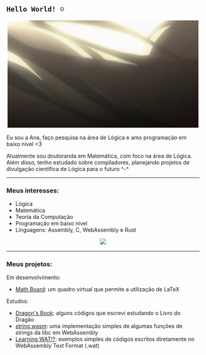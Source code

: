 `Hello World! ☺`
----------------

<div style="text-align:center;">
    <img src="./img/kurisu.gif" />
</div>

Eu sou a Ana, faço pesquisa na área de Lógica e amo programação em baixo nível <3

Atualmente sou doutoranda em Matemática, com foco na área de Lógica. Além disso, tenho estudado sobre compiladores, planejando projetos de divulgação científica de Lógica para o futuro ^-^

---

### **Meus interesses**:

 - Lógica
 - Matemática
 - Teoria da Computação
 - Programação em baixo nível
 - Linguagens: Assembly, C, WebAssembly e Rust

<div align="center"><a href="https://github.com/anachan01h">
    <img src="https://github-readme-stats.vercel.app/api/top-langs/?username=anachan01h&layout=compact&langs_count=4&theme=tokyonight" />
</a></div>

---

### **Meus projetos**:

Em desenvolvimento:
 - [Math Board][math-board]: um quadro virtual que permite a utilização de LaTeX

Estudos:
 - [Dragon's Book][dragons-book]: alguns códigos que escrevi estudando o Livro do Dragão
 - [string.wasm][string-wasm]: uma implementação simples de algumas funções de strings da libc em WebAssembly
 - [Learning WAT!?][learning-wat]: exemplos simples de códigos escritos diretamente no WebAssembly Text Format (.wat)

<!-- Links -->
[learning-wat]: https://github.com/anachan01h/learning-wat
[string-wasm]: https://github.com/anachan01h/string-wasm
[math-board]: https://github.com/anachan01h/math-board
[dragons-book]: https://github.com/anachan01h/dragons-book
